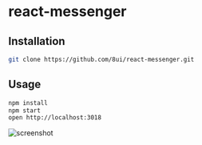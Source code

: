 # react-messenger

## Installation
```bash
git clone https://github.com/8ui/react-messenger.git
```

## Usage
```bash
npm install
npm start
open http://localhost:3018
```

![screenshot](http://res.cloudinary.com/ddulqhyfu/image/upload/v1518907579/react-messenger/Direct_Messaging-_013-v2.jpg)
